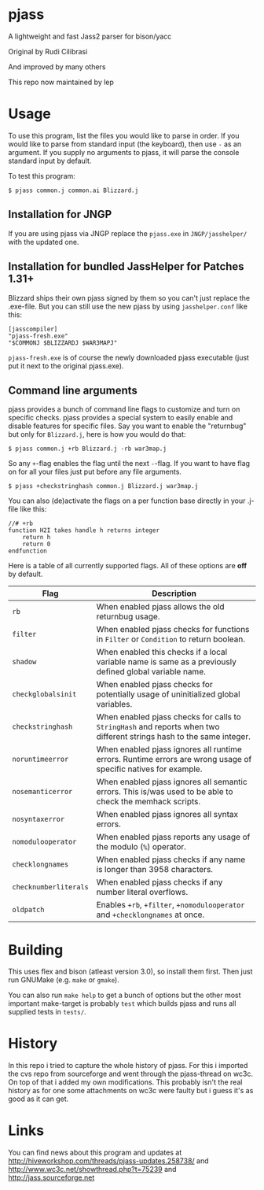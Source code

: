# pjass

A lightweight and fast Jass2 parser for bison/yacc

Original by Rudi Cilibrasi

And improved by many others

This repo now maintained by lep

# Usage

To use this program, list the files you would like to parse in order.
If you would like to parse from standard input (the keyboard), then
use `-` as an argument.  If you supply no arguments to pjass, it will
parse the console standard input by default.

To test this program:
```
$ pjass common.j common.ai Blizzard.j
```

## Installation for JNGP

If you are using pjass via JNGP replace the `pjass.exe` in `JNGP/jasshelper/`
with the updated one.

## Installation for bundled JassHelper for Patches 1.31+

Blizzard ships their own pjass signed by them so you can't just replace the
.exe-file. But you can still use the new pjass by using `jasshelper.conf`
like this:

    [jasscompiler]
    "pjass-fresh.exe"
    "$COMMONJ $BLIZZARDJ $WAR3MAPJ"

`pjass-fresh.exe` is of course the newly downloaded pjass executable (just put
it next to the original pjass.exe).

## Command line arguments

pjass provides a bunch of command line flags to customize and turn on specific
checks. pjass provides a special system to easily enable and disable features
for specific files. Say you want to enable the "returnbug" but only for
`Blizzard.j`, here is how you would do that:

    $ pjass common.j +rb Blizzard.j -rb war3map.j

So any `+`-flag enables the flag until the next `-`-flag. If you want to have
flag on for all your files just put before any file arguments.

    $ pjass +checkstringhash common.j Blizzard.j war3map.j

You can also (de)activate the flags on a per function base directly in your
.j-file like this:

    //# +rb 
    function H2I takes handle h returns integer
        return h
        return 0
    endfunction


Here is a table of all currently supported flags.
All of these options are **off** by default.


 Flag                  | Description
-----------------------|-------------------
 `rb`                  | When enabled pjass allows the old returnbug usage.
 `filter`              | When enabled pjass checks for functions in `Filter` or `Condition` to return boolean.
 `shadow`              | When enabled this checks if a local variable name is same as a previously defined global variable name.
 `checkglobalsinit`    | When enabled pjass checks for potentially usage of uninitialized global variables.
 `checkstringhash`     | When enabled pjass checks for calls to `StringHash` and reports when two different strings hash to the same integer.
 `noruntimeerror`      | When enabled pjass ignores all runtime errors. Runtime errors are wrong usage of specific natives for example.
 `nosemanticerror`     | When enabled pjass ignores all semantic errors. This is/was used to be able to check the memhack scripts.
 `nosyntaxerror`       | When enabled pjass ignores all syntax errors.
 `nomodulooperator`    | When enabled pjass reports any usage of the modulo (`%`) operator.
 `checklongnames`      | When enabled pjass checks if any name is longer than 3958 characters.
 `checknumberliterals` | When enabled pjass checks if any number literal overflows.
 `oldpatch`            | Enables `+rb`, `+filter`, `+nomodulooperator` and `+checklongnames` at once.

# Building

This uses flex and bison (atleast version 3.0), so install them first.
Then just run GNUMake (e.g. `make` or `gmake`).

You can also run `make help` to get a bunch of options but the other most
important make-target is probably `test` which builds pjass and runs all
supplied tests in `tests/`.

# History

In this repo i tried to capture the whole history of pjass.
For this i imported the cvs repo from sourceforge and went through the
pjass-thread on wc3c. On top of that i added my own modifications.
This probably isn't the real history as for one some attachments on wc3c
were faulty but i guess it's as good as it can get.

# Links

You can find news about this program and updates at
http://hiveworkshop.com/threads/pjass-updates.258738/ and
http://www.wc3c.net/showthread.php?t=75239 and
http://jass.sourceforge.net


